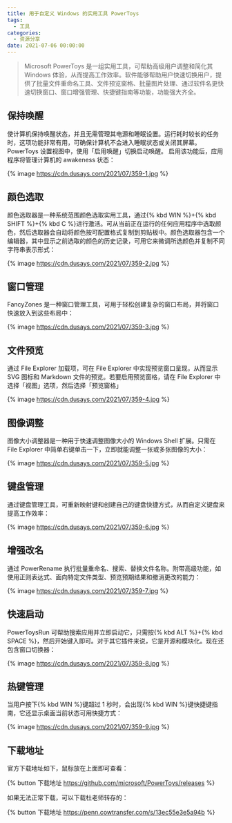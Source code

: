 ```yaml
---
title: 用于自定义 Windows 的实用工具 PowerToys
tags:
  - 工具
categories:
  - 资源分享
date: 2021-07-06 00:00:00
---
```


> Microsoft PowerToys 是一组实用工具，可帮助高级用户调整和简化其 Windows 体验，从而提高工作效率。软件能够帮助用户快速切换用户，提供了批量文件重命名工具、文件预览窗格、批量图片处理、通过软件名更快速切换窗口、窗口增强管理、快捷键指南等功能，功能强大齐全。

<!-- more -->

## 保持唤醒

使计算机保持唤醒状态，并且无需管理其电源和睡眠设置。运行耗时较长的任务时，这项功能非常有用，可确保计算机不会进入睡眠状态或关闭其屏幕。PowerToys 设置视图中，使用「启用唤醒」切换启动唤醒。 启用该功能后，应用程序将管理计算机的 awakeness 状态：

{% image https://cdn.dusays.com/2021/07/359-1.jpg %}

## 颜色选取

颜色选取器是一种系统范围颜色选取实用工具，通过{% kbd WIN %}+{% kbd SHIFT %}+{% kbd C %}进行激活。可从当前正在运行的任何应用程序中选取颜色，然后选取器会自动将颜色按可配置格式复制到剪贴板中。颜色选取器包含一个编辑器，其中显示之前选取的颜色的历史记录，可用它来微调所选颜色并复制不同字符串表示形式：

{% image https://cdn.dusays.com/2021/07/359-2.jpg %}

## 窗口管理

FancyZones 是一种窗口管理工具，可用于轻松创建复杂的窗口布局，并将窗口快速放入到这些布局中：

{% image https://cdn.dusays.com/2021/07/359-3.jpg %}

## 文件预览

通过 File Explorer 加载项，可在 File Explorer 中实现预览窗口呈现，从而显示 SVG 图标和 Markdown 文件的预览。若要启用预览窗格，请在 File Explorer 中选择「视图」选项，然后选择「预览窗格」

{% image https://cdn.dusays.com/2021/07/359-4.jpg %}

## 图像调整

图像大小调整器是一种用于快速调整图像大小的 Windows Shell 扩展。只需在 File Explorer 中简单右键单击一下，立即就能调整一张或多张图像的大小：

{% image https://cdn.dusays.com/2021/07/359-5.jpg %}

## 键盘管理

通过键盘管理工具，可重新映射键和创建自己的键盘快捷方式，从而自定义键盘来提高工作效率：

{% image https://cdn.dusays.com/2021/07/359-6.jpg %}

## 增强改名

通过 PowerRename 执行批量重命名、搜索、替换文件名称。附带高级功能，如使用正则表达式、面向特定文件类型、预览预期结果和撤消更改的能力：

{% image https://cdn.dusays.com/2021/07/359-7.jpg %}

## 快速启动

PowerToysRun 可帮助搜索应用并立即启动它，只需按{% kbd ALT %}+{% kbd SPACE %}，然后开始键入即可。对于其它插件来说，它是开源和模块化。现在还包含窗口切换器：

{% image https://cdn.dusays.com/2021/07/359-8.jpg %}

## 热键管理

当用户按下{% kbd WIN %}键超过 1 秒时，会出现{% kbd WIN %}键快捷键指南，它还显示桌面当前状态可用快捷方式：

{% image https://cdn.dusays.com/2021/07/359-9.jpg %}

## 下载地址

官方下载地址如下，鼠标放在上面即可查看：

{% button 下载地址 https://github.com/microsoft/PowerToys/releases %}

如果无法正常下载，可以下载杜老师转存的：

{% button 下载地址 https://penn.cowtransfer.com/s/13ec55e3e5a94b %}
